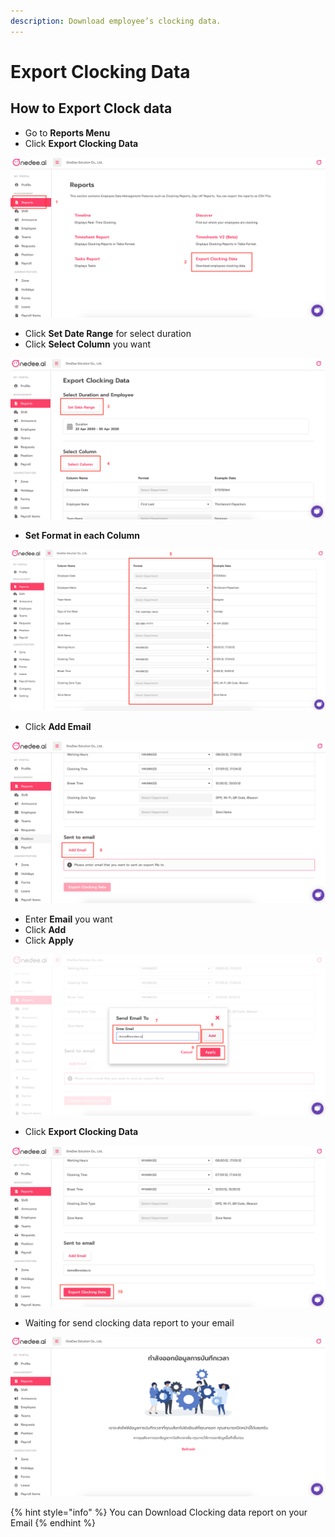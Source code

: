 ```yaml
---
description: Download employee’s clocking data.
---
```


# Export Clocking Data

## How to Export Clock data

* Go to **Reports Menu**
* Click **Export Clocking Data**

![](../../.gitbook/assets/screen-shot-2563-04-30-at-08.21.59.png)

* Click **Set Date Range** for select duration
* Click **Select Column** you want

![](../../.gitbook/assets/screen-shot-2563-04-30-at-08.24.27.png)

* **Set Format in each Column**

![](../../.gitbook/assets/screen-shot-2563-04-30-at-08.25.39.png)

* Click **Add Email**

![](../../.gitbook/assets/screen-shot-2563-04-30-at-08.26.32.png)

* Enter **Email** you want
* Click **Add**
* Click **Apply**

![](../../.gitbook/assets/screen-shot-2563-04-30-at-08.28.01.png)

* Click **Export Clocking Data**

![](../../.gitbook/assets/screen-shot-2563-04-30-at-08.29.44.png)

* Waiting for send clocking data report to your email

![](../../.gitbook/assets/screen-shot-2563-04-30-at-12.05.49.png)

{% hint style="info" %}
You can Download Clocking data report on your Email
{% endhint %}

